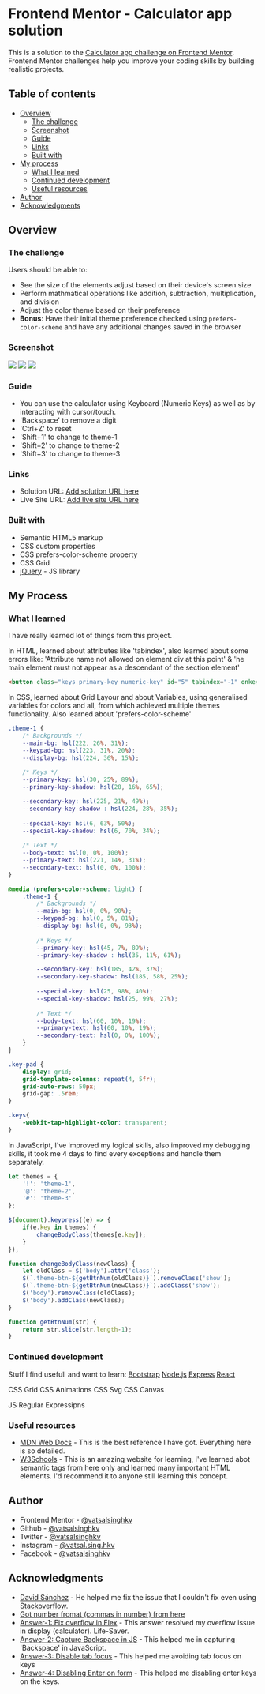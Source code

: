 # Frontend Mentor - Calculator app solution

This is a solution to the [Calculator app challenge on Frontend Mentor](https://www.frontendmentor.io/challenges/calculator-app-9lteq5N29). Frontend Mentor challenges help you improve your coding skills by building realistic projects. 

## Table of contents

- [Overview](#overview)
  - [The challenge](#the-challenge)
  - [Screenshot](#screenshot)
  - [Guide](#guide)
  - [Links](#links)
  - [Built with](#built-with)
- [My process](#my-process)
  - [What I learned](#what-i-learned)
  - [Continued development](#continued-development)
  - [Useful resources](#useful-resources)
- [Author](#author)
- [Acknowledgments](#acknowledgments)


## Overview

### The challenge

Users should be able to:

- See the size of the elements adjust based on their device's screen size
- Perform mathmatical operations like addition, subtraction, multiplication, and division
- Adjust the color theme based on their preference
- **Bonus**: Have their initial theme preference checked using `prefers-color-scheme` and have any additional changes saved in the browser

### Screenshot

![](./screenshots/screenshot-d-l.png)
![](./screenshots/screenshot-d-d.png)
![](./screenshots/screenshot-m.png)

### Guide

- You can use the calculator using Keyboard (Numeric Keys) as well as by interacting with cursor/touch.
- 'Backspace' to remove a digit
- 'Ctrl+Z' to reset
- 'Shift+1' to change to theme-1
- 'Shift+2' to change to theme-2
- 'Shift+3' to change to theme-3

### Links

- Solution URL: [Add solution URL here](https://www.frontendmentor.io/solutions/html-csss-grid-and-preferscolorscheme-and-jquery-yW3GdMroq)
- Live Site URL: [Add live site URL here](https://vatsalsinghkv.github.io/calculator-app)

### Built with

- Semantic HTML5 markup
- CSS custom properties
- CSS prefers-color-scheme property
- CSS Grid
- [jQuery](https://jquery.com/) - JS library


## My Process

### What I learned

I have really learned lot of things from this project.

In HTML, learned about attributes like 'tabindex', also learned about some errors like: 'Attribute name not allowed on element div at this point' & 'he main element must not appear as a descendant of the section element'
```html
<button class="keys primary-key numeric-key" id="5" tabindex="-1" onkeypress="return event.keyCode != 13;">5</button>
```

In CSS, learned about Grid Layour and about Variables, using generalised variables for colors and all, from which achieved multiple themes functionality. Also learned about 'prefers-color-scheme'
```css
.theme-1 {
    /* Backgrounds */
    --main-bg: hsl(222, 26%, 31%);
    --keypad-bg: hsl(223, 31%, 20%);
    --display-bg: hsl(224, 36%, 15%);
    
    /* Keys */
    --primary-key: hsl(30, 25%, 89%);
    --primary-key-shadow: hsl(28, 16%, 65%);

    --secondary-key: hsl(225, 21%, 49%);
    --secondary-key-shadow : hsl(224, 28%, 35%);
    
    --special-key: hsl(6, 63%, 50%);
    --special-key-shadow: hsl(6, 70%, 34%);
    
    /* Text */
    --body-text: hsl(0, 0%, 100%);
    --primary-text: hsl(221, 14%, 31%);
    --secondary-text: hsl(0, 0%, 100%);
}

@media (prefers-color-scheme: light) {
    .theme-1 {
        /* Backgrounds */
        --main-bg: hsl(0, 0%, 90%);
        --keypad-bg: hsl(0, 5%, 81%);
        --display-bg: hsl(0, 0%, 93%);
        
        /* Keys */
        --primary-key: hsl(45, 7%, 89%);
        --primary-key-shadow : hsl(35, 11%, 61%);

        --secondary-key: hsl(185, 42%, 37%);
        --secondary-key-shadow: hsl(185, 58%, 25%);
        
        --special-key: hsl(25, 98%, 40%);
        --special-key-shadow: hsl(25, 99%, 27%);
        
        /* Text */
        --body-text: hsl(60, 10%, 19%);
        --primary-text: hsl(60, 10%, 19%);
        --secondary-text: hsl(0, 0%, 100%);
    }
}

.key-pad {
    display: grid;
    grid-template-columns: repeat(4, 5fr);
    grid-auto-rows: 50px;
    grid-gap: .5rem;
}

.keys{
    -webkit-tap-highlight-color: transparent;
}
```
In JavaScript, I've improved my logical skills, also improved my debugging skills, it took me 4 days to find every exceptions and handle them separately.
```js
let themes = {
    '!': 'theme-1',
    '@': 'theme-2',
    '#': 'theme-3'
};

$(document).keypress((e) => {
    if(e.key in themes) {
        changeBodyClass(themes[e.key]);
    }
});

function changeBodyClass(newClass) {
    let oldClass = $('body').attr('class');
    $(`.theme-btn-${getBtnNum(oldClass)}`).removeClass('show');
    $(`.theme-btn-${getBtnNum(newClass)}`).addClass('show');
    $('body').removeClass(oldClass);
    $('body').addClass(newClass);
}

function getBtnNum(str) {
    return str.slice(str.length-1);
}
```

### Continued development

Stuff I find usefull and want to learn:
[Bootstrap](https://getbootstrap.com/)
[Node.js](https://nodejs.org/)
[Express](https://expressjs.com/)
[React](https://reactjs.org/)

CSS Grid
CSS Animations
CSS Svg
CSS Canvas

JS Regular Expressipns

### Useful resources

- [MDN Web Docs](https://developer.mozilla.org/) - This is the best reference I have got. Everything here is so detailed.
- [W3Schools](https://www.w3schools.com/) - This is an amazing website for learning, I've learned abot semantic tags from here only and learned many important HTML elements. I'd recommend it to anyone still learning this concept.


## Author

- Frontend Mentor - [@vatsalsinghkv](https://www.frontendmentor.io/profile/vatsalsinghkv)
- Github - [@vatsalsinghkv](https://github.com/vatsalsinghkv)
- Twitter - [@vatsalsinghkv](https://www.twitter.com/vatsalsinghkv)
- Instagram - [@vatsal.sing.hkv](https://www.instagram.com/vatsal.singh.kv)
- Facebook - [@vatsalsinghkv](https://www.facebook.com/vatsal.singh.kv)


## Acknowledgments

- [David Sánchez](https://www.frontendmentor.io/profile/d4vsanchez) - He helped me fix the issue that I couldn't fix even using [Stackoverflow](https://stackoverflow.com/).
- [Got number fromat (commas in number) from here](http://www.mredkj.com/javascript/nfbasic.html)
- [Answer-1: Fix overflow in Flex](https://stackoverflow.com/a/37515194/14076424) -  This answer resolved my overflow issue in display (calculator). Life-Saver.
- [Answer-2: Capture Backspace in JS](https://stackoverflow.com/a/4843500/14076424) - This helped me in capturing 'Backspace' in JavaScript.
- [Answer-3: Disable tab focus](https://stackoverflow.com/a/20098852/14076424) - This helped me avoiding tab focus on keys
- [Answer-4: Disabling Enter on form](https://stackoverflow.com/a/52040802/14076424) - This helped me disabling enter keys on the keys.
